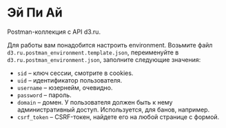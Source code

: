 # Эй Пи Ай

Postman-коллекция с API d3.ru.

Для работы вам понадобится настроить environment. Возьмите файл `d3.ru.postman_environment.template.json`,
переименуйте в `d3.ru.postman_environment.json`, заполните следующие значения:

- `sid` – ключ сессии, смотрите в cookies.
- `uid` – идентификатор пользователя.
- `username` – юзернейм, очевидно.
- `password` – пароль.
- `domain` – домен. У пользователя должен быть к нему административный доступ. Используется, для банов, например.
- `csrf_token` – CSRF-токен, найдете его на любой странице с формой.